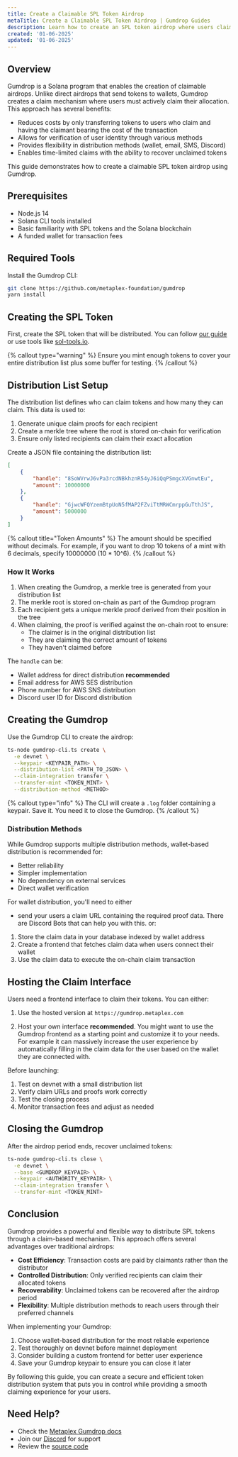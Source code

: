 ```yaml
---
title: Create a Claimable SPL Token Airdrop
metaTitle: Create a Claimable SPL Token Airdrop | Gumdrop Guides
description: Learn how to create an SPL token airdrop where users claim their allocation using Gumdrop.
created: '01-06-2025'
updated: '01-06-2025'
---
```


## Overview

Gumdrop is a Solana program that enables the creation of claimable airdrops. Unlike direct airdrops that send tokens to wallets, Gumdrop creates a claim mechanism where users must actively claim their allocation. This approach has several benefits:

- Reduces costs by only transferring tokens to users who claim and having the claimant bearing the cost of the transaction
- Allows for verification of user identity through various methods
- Provides flexibility in distribution methods (wallet, email, SMS, Discord)
- Enables time-limited claims with the ability to recover unclaimed tokens

This guide demonstrates how to create a claimable SPL token airdrop using Gumdrop.

## Prerequisites

- Node.js 14
- Solana CLI tools installed
- Basic familiarity with SPL tokens and the Solana blockchain
- A funded wallet for transaction fees

## Required Tools

Install the Gumdrop CLI:

```bash
git clone https://github.com/metaplex-foundation/gumdrop
yarn install
```

## Creating the SPL Token

First, create the SPL token that will be distributed. You can follow [our guide](/guides/javascript/how-to-create-a-solana-token) or use tools like [sol-tools.io](https://sol-tools.io/token-tools/create-token).

{% callout type="warning" %}
Ensure you mint enough tokens to cover your entire distribution list plus some buffer for testing.
{% /callout %}

## Distribution List Setup

The distribution list defines who can claim tokens and how many they can claim. This data is used to:
1. Generate unique claim proofs for each recipient
2. Create a merkle tree where the root is stored on-chain for verification
3. Ensure only listed recipients can claim their exact allocation

Create a JSON file containing the distribution list:

```json
[
    {
        "handle": "8SoWVrwJ6vPa3rcdNBkhznR54yJ6iQqPSmgcXVGnwtEu",
        "amount": 10000000
    },
    {
        "handle": "GjwcWFQYzemBtpUoN5fMAP2FZviTtMRWCmrppGuTthJS",
        "amount": 5000000
    }
]
```

{% callout title="Token Amounts" %}
The amount should be specified without decimals. For example, if you want to drop 10 tokens of a mint with 6 decimals, specify 10000000 (10 * 10^6).
{% /callout %}

### How It Works

1. When creating the Gumdrop, a merkle tree is generated from your distribution list
2. The merkle root is stored on-chain as part of the Gumdrop program
3. Each recipient gets a unique merkle proof derived from their position in the tree
4. When claiming, the proof is verified against the on-chain root to ensure:
   - The claimer is in the original distribution list
   - They are claiming the correct amount of tokens
   - They haven't claimed before

The `handle` can be:
- Wallet address for direct distribution **recommended**
- Email address for AWS SES distribution
- Phone number for AWS SNS distribution  
- Discord user ID for Discord distribution

## Creating the Gumdrop

Use the Gumdrop CLI to create the airdrop:

```bash
ts-node gumdrop-cli.ts create \
  -e devnet \
  --keypair <KEYPAIR_PATH> \
  --distribution-list <PATH_TO_JSON> \
  --claim-integration transfer \
  --transfer-mint <TOKEN_MINT> \
  --distribution-method <METHOD>
```

{% callout type="info" %}
The CLI will create a `.log` folder containing a keypair. Save it. You need it to close the Gumdrop.
{% /callout %}

### Distribution Methods

While Gumdrop supports multiple distribution methods, wallet-based distribution is recommended for:
- Better reliability
- Simpler implementation
- No dependency on external services
- Direct wallet verification

For wallet distribution, you'll need to either
- send your users a claim URL containing the required proof data. There are   Discord Bots that can help you with this.
or:
1. Store the claim data in your database indexed by wallet address
2. Create a frontend that fetches claim data when users connect their wallet
3. Use the claim data to execute the on-chain claim transaction

## Hosting the Claim Interface

Users need a frontend interface to claim their tokens. You can either:

1. Use the hosted version at `https://gumdrop.metaplex.com`

2. Host your own interface **recommended**. You might want to use the Gumdrop frontend as a starting point and customize it to your needs. For example it can massively increase the user experience by automatically filling in the claim data for the user based on the wallet they are connected with.

Before launching:

1. Test on devnet with a small distribution list
2. Verify claim URLs and proofs work correctly
3. Test the closing process
4. Monitor transaction fees and adjust as needed

## Closing the Gumdrop

After the airdrop period ends, recover unclaimed tokens:

```bash
ts-node gumdrop-cli.ts close \
  -e devnet \
  --base <GUMDROP_KEYPAIR> \
  --keypair <AUTHORITY_KEYPAIR> \
  --claim-integration transfer \
  --transfer-mint <TOKEN_MINT>
```

## Conclusion

Gumdrop provides a powerful and flexible way to distribute SPL tokens through a claim-based mechanism. This approach offers several advantages over traditional airdrops:

- **Cost Efficiency**: Transaction costs are paid by claimants rather than the distributor
- **Controlled Distribution**: Only verified recipients can claim their allocated tokens
- **Recoverability**: Unclaimed tokens can be recovered after the airdrop period
- **Flexibility**: Multiple distribution methods to reach users through their preferred channels

When implementing your Gumdrop:
1. Choose wallet-based distribution for the most reliable experience
2. Test thoroughly on devnet before mainnet deployment
3. Consider building a custom frontend for better user experience
4. Save your Gumdrop keypair to ensure you can close it later

By following this guide, you can create a secure and efficient token distribution system that puts you in control while providing a smooth claiming experience for your users.

## Need Help?

- Check the [Metaplex Gumdrop docs](https://developers.metaplex.com/legacy-documentation/gumdrop)
- Join our [Discord](https://discord.gg/metaplex) for support
- Review the [source code](https://github.com/metaplex-foundation/gumdrop)